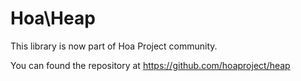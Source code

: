 # Hoa\Heap

This library is now part of Hoa Project community.

You can found the repository at https://github.com/hoaproject/heap
